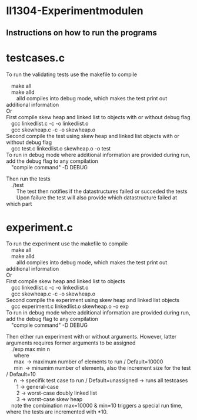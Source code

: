 # II1304-Experimentmodulen

## Instructions on how to run the programs

# testcases.c

To run the validating tests use the makefile to compile  

&ensp;&ensp;make all  
&ensp;&ensp;make alld  
&ensp;&ensp;&ensp;&ensp;alld compiles into debug mode, which makes the test print out additional information  
Or  
First compile skew heap and linked list to objects with or without debug flag  
&ensp;&ensp;gcc linkedlist.c -c -o linkedlist.o  
&ensp;&ensp;gcc skewheap.c -c -o skewheap.o  
Second compile the test using skew heap and linked list objects with or without debug flag  
&ensp;&ensp;gcc test.c linkedlist.o skewheap.o -o test  
To run in debug mode where additional information are provided during run, add the debug flag to any compilation  
&ensp;&ensp;"compile command" -D DEBUG  
  
Then run the tests  
&ensp;&ensp;./test  
&ensp;&ensp;&ensp;&ensp;The test then notifies if the datastructures failed or succeded the tests  
&ensp;&ensp;&ensp;&ensp;Upon failure the test will also provide which datastructure failed at which part  
			

# experiment.c

To run the experiment use the makefile to compile  
&ensp;&ensp;make all  
&ensp;&ensp;make alld  
&ensp;&ensp;&ensp;&ensp;alld compiles into debug mode, which makes the test print out additional information  
Or  
First compile skew heap and linked list to objects  
&ensp;&ensp;gcc linkedlist.c -c -o linkedlist.o  
&ensp;&ensp;gcc skewheap.c -c -o skewheap.o  
Second compile the experiment using skew heap and linked list objects  
&ensp;&ensp;gcc experiment.c linkedlist.o skewheap.o -o exp  
To run in debug mode where additional information are provided during run, add the debug flag to any compilation  
&ensp;&ensp;"compile command" -D DEBUG  
	
Then either run experiment with or without arguments. However, latter arguments requires former arguments to be assigned  
&ensp;&ensp;./exp max min n  
&ensp;&ensp;&ensp;where  
&ensp;&ensp;&ensp;max&ensp;-> maximum number of elements to run / Default=10000  
&ensp;&ensp;&ensp;min&ensp;-> minumim number of elements, also the increment size for the test / Default=10  
&ensp;&ensp;&ensp;n&ensp;-> specifik test case to run / Default=unassigned -> runs all testcases  
&ensp;&ensp;&ensp;&ensp;1 -> general-case  
&ensp;&ensp;&ensp;&ensp;2 -> worst-case doubly linked list  
&ensp;&ensp;&ensp;&ensp;3 -> worst-case skew heap  
&ensp;&ensp;note the combination max=10000 & min=10 triggers a special run time, where the tests are incremented with *10.  
